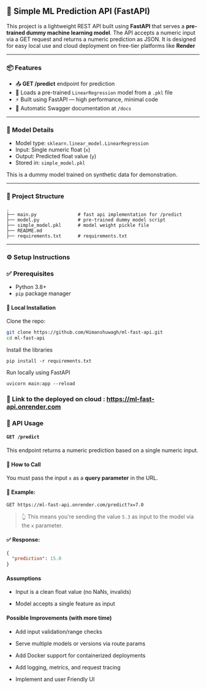 ## 🚀 Simple ML Prediction API (FastAPI)

This project is a lightweight REST API built using **FastAPI** that serves a **pre-trained dummy machine learning model**. The API accepts a numeric input via a GET request and returns a numeric prediction as JSON. It is designed for easy local use and cloud deployment on free-tier platforms like **Render**

---

### 📦 Features

- 📤 **GET /predict** endpoint for prediction
- 🧠 Loads a pre-trained `LinearRegression` model from a `.pkl` file
- ⚡ Built using FastAPI — high performance, minimal code
- 🧪 Automatic Swagger documentation at `/docs`

---

### 🧠 Model Details

- Model type: `sklearn.linear_model.LinearRegression`
- Input: Single numeric float (`x`)
- Output: Predicted float value (`y`)
- Stored in: `simple_model.pkl`

This is a dummy model trained on synthetic data for demonstration.

---

### 📁 Project Structure

    .
    ├── main.py               # fast api implementation for /predict
    ├── model.py              # pre-trained dummy model script
    ├── simple_model.pkl      # model weight pickle file        
    ├── README.md                    
    ├── requirements.txt      # requirements.txt

---

### ⚙️ Setup Instructions

### ✅ Prerequisites

- Python 3.8+
- `pip` package manager

#### 🧪 Local Installation

Clone the repo:

```bash
git clone https://github.com/Himanshuwagh/ml-fast-api.git
cd ml-fast-api
```
Install the libraries
```
pip install -r requirements.txt
```
Run locally using FastAPI
```
uvicorn main:app --reload
```

### 🚨 Link to the deployed on cloud : https://ml-fast-api.onrender.com

### 📡 API Usage

#### `GET /predict`

This endpoint returns a numeric prediction based on a single numeric input.

#### 🔹 How to Call

You must pass the input `x` as a **query parameter** in the URL.

#### 📘 Example:
```
GET https://ml-fast-api.onrender.com/predict?x=7.0
```
> 👆 This means you're sending the value `5.3` as input to the model via the `x` parameter.

#### ✅ Response:

```json
{
  "prediction": 15.0
}
```

#### Assumptions
- Input is a clean float value (no NaNs, invalids)

- Model accepts a single feature as input

#### Possible Improvements (with more time)

- Add input validation/range checks

- Serve multiple models or versions via route params

- Add Docker support for containerized deployments

- Add logging, metrics, and request tracing

- Implement and user Friendly UI

